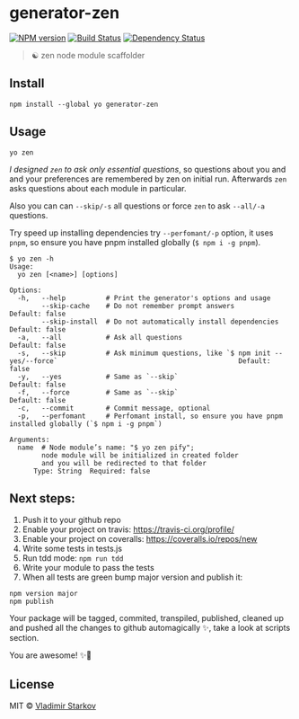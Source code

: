 # generator-zen

[![NPM version][npm-image]][npm-url]
[![Build Status][travis-image]][travis-url]
[![Dependency Status][depstat-image]][depstat-url]

> ☯ zen node module scaffolder

## Install

    npm install --global yo generator-zen

## Usage

    yo zen

_I designed `zen` to ask only essential questions_, so questions about
you and and your preferences are remembered by zen on initial run.
Afterwards `zen` asks questions about each module in particular.

Also you can can `--skip/-s` all questions or force `zen` to ask `--all/-a` questions.

Try speed up installing dependencies try `--perfomant/-p` option, it uses `pnpm`, so ensure you have pnpm installed globally (`$ npm i -g pnpm`).

    $ yo zen -h
    Usage:
      yo zen [<name>] [options]

    Options:
      -h,   --help          # Print the generator's options and usage
            --skip-cache    # Do not remember prompt answers                                                                     Default: false
            --skip-install  # Do not automatically install dependencies                                                          Default: false
      -a,   --all           # Ask all questions                                                                                  Default: false
      -s,   --skip          # Ask minimum questions, like `$ npm init --yes/--force`                                             Default: false
      -y,   --yes           # Same as `--skip`                                                                                   Default: false
      -f,   --force         # Same as `--skip`                                                                                   Default: false
      -c,   --commit        # Commit message, optional
      -p,   --perfomant     # Perfomant install, so ensure you have pnpm installed globally (`$ npm i -g pnpm`)

    Arguments:
      name  # Node module’s name: "$ yo zen pify";
            node module will be initialized in created folder
            and you will be redirected to that folder
          Type: String  Required: false

[pnpm]: https://github.com/rstacruz/pnpm

## Next steps:

1. Push it to your github repo
2. Enable your project on travis: https://travis-ci.org/profile/
3. Enable your project on coveralls: https://coveralls.io/repos/new
4. Write some tests in tests.js
5. Run tdd mode: `npm run tdd`
6. Write your module to pass the tests
7. When all tests are green bump major version and publish it:
  ```
  npm version major
  npm publish
  ```
  Your package will be tagged, commited, transpiled, published, cleaned up and pushed all the changes to github automagically ✨, take a look at scripts section.

You are awesome! ✨💫

## License

MIT © [Vladimir Starkov](https://iamstarkov.com/)

[npm-url]: https://npmjs.org/package/generator-zen
[npm-image]: https://img.shields.io/npm/v/generator-zen.svg?style=flat-square

[travis-url]: https://travis-ci.org/iamstarkov/generator-zen
[travis-image]: https://img.shields.io/travis/iamstarkov/generator-zen.svg?style=flat-square

[depstat-url]: https://david-dm.org/iamstarkov/generator-zen
[depstat-image]: https://david-dm.org/iamstarkov/generator-zen.svg?style=flat-square
